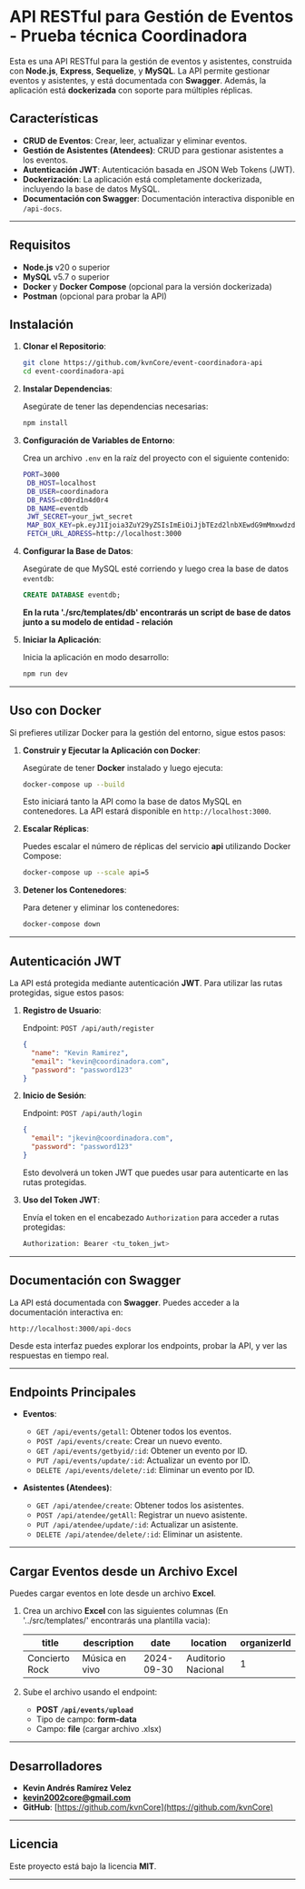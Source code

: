 

# API RESTful para Gestión de Eventos - Prueba técnica Coordinadora

Esta es una API RESTful para la gestión de eventos y asistentes, construida con **Node.js**, **Express**, **Sequelize**, y **MySQL**. La API permite gestionar eventos y asistentes, y está documentada con **Swagger**. Además, la aplicación está **dockerizada** con soporte para múltiples réplicas.

## Características

- **CRUD de Eventos**: Crear, leer, actualizar y eliminar eventos.
- **Gestión de Asistentes (Atendees)**: CRUD para gestionar asistentes a los eventos.
- **Autenticación JWT**: Autenticación basada en JSON Web Tokens (JWT).
- **Dockerización**: La aplicación está completamente dockerizada, incluyendo la base de datos MySQL.
- **Documentación con Swagger**: Documentación interactiva disponible en `/api-docs`.

---

## Requisitos

- **Node.js** v20 o superior
- **MySQL** v5.7 o superior
- **Docker** y **Docker Compose** (opcional para la versión dockerizada)
- **Postman** (opcional para probar la API)

## Instalación

1. **Clonar el Repositorio**:

   ```bash
   git clone https://github.com/kvnCore/event-coordinadora-api
   cd event-coordinadora-api
   ```

2. **Instalar Dependencias**:

   Asegúrate de tener las dependencias necesarias:

   ```bash
   npm install
   ```

3. **Configuración de Variables de Entorno**:

   Crea un archivo `.env` en la raíz del proyecto con el siguiente contenido:

   ```bash
   PORT=3000
    DB_HOST=localhost
    DB_USER=coordinadora
    DB_PASS=c00rd1n4d0r4
    DB_NAME=eventdb
    JWT_SECRET=your_jwt_secret
    MAP_BOX_KEY=pk.eyJ1Ijoia3ZuY29yZSIsImEiOiJjbTEzd2lnbXEwdG9mMmxwdzdxZ2Fhb2dtIn0.3_jDppQDQH5_4aUs5pErng
    FETCH_URL_ADRESS=http://localhost:3000
   ```

4. **Configurar la Base de Datos**:

   Asegúrate de que MySQL esté corriendo y luego crea la base de datos `eventdb`:

   ```sql
   CREATE DATABASE eventdb;
   ```
    **En la ruta './src/templates/db' encontrarás un script de base de datos junto a su modelo de entidad - relación**

5. **Iniciar la Aplicación**:

   Inicia la aplicación en modo desarrollo:

   ```bash
   npm run dev
   ```

---

## Uso con Docker

Si prefieres utilizar Docker para la gestión del entorno, sigue estos pasos:

1. **Construir y Ejecutar la Aplicación con Docker**:

   Asegúrate de tener **Docker** instalado y luego ejecuta:

   ```bash
   docker-compose up --build
   ```

   Esto iniciará tanto la API como la base de datos MySQL en contenedores. La API estará disponible en `http://localhost:3000`.

2. **Escalar Réplicas**:

   Puedes escalar el número de réplicas del servicio **api** utilizando Docker Compose:

   ```bash
   docker-compose up --scale api=5
   ```

3. **Detener los Contenedores**:

   Para detener y eliminar los contenedores:

   ```bash
   docker-compose down
   ```

---

## Autenticación JWT

La API está protegida mediante autenticación **JWT**. Para utilizar las rutas protegidas, sigue estos pasos:

1. **Registro de Usuario**:

   Endpoint: `POST /api/auth/register`

   ```json
   {
     "name": "Kevin Ramirez",
     "email": "kevin@coordinadora.com",
     "password": "password123"
   }
   ```

2. **Inicio de Sesión**:

   Endpoint: `POST /api/auth/login`

   ```json
   {
     "email": "jkevin@coordinadora.com",
     "password": "password123"
   }
   ```

   Esto devolverá un token JWT que puedes usar para autenticarte en las rutas protegidas.

3. **Uso del Token JWT**:

   Envía el token en el encabezado `Authorization` para acceder a rutas protegidas:

   ```bash
   Authorization: Bearer <tu_token_jwt>
   ```

---

## Documentación con Swagger

La API está documentada con **Swagger**. Puedes acceder a la documentación interactiva en:

```
http://localhost:3000/api-docs
```

Desde esta interfaz puedes explorar los endpoints, probar la API, y ver las respuestas en tiempo real.

---

## Endpoints Principales

- **Eventos**:
  - `GET /api/events/getall`: Obtener todos los eventos.
  - `POST /api/events/create`: Crear un nuevo evento.
  - `GET /api/events/getbyid/:id`: Obtener un evento por ID.
  - `PUT /api/events/update/:id`: Actualizar un evento por ID.
  - `DELETE /api/events/delete/:id`: Eliminar un evento por ID.

- **Asistentes (Atendees)**:
  - `GET /api/atendee/create`: Obtener todos los asistentes.
  - `POST /api/atendee/getAll`: Registrar un nuevo asistente.
  - `PUT /api/atendee/update/:id`: Actualizar un asistente.
  - `DELETE /api/atendee/delete/:id`: Eliminar un asistente.

---

## Cargar Eventos desde un Archivo Excel

Puedes cargar eventos en lote desde un archivo **Excel**.

1. Crea un archivo **Excel** con las siguientes columnas (En '../src/templates/' encontrarás una plantilla vacia):

   | title          | description      | date       | location           | organizerId |
   |----------------|------------------|------------|--------------------|-------------|
   | Concierto Rock | Música en vivo    | 2024-09-30 | Auditorio Nacional | 1           |

2. Sube el archivo usando el endpoint:

   - **POST `/api/events/upload`**
   - Tipo de campo: **form-data**
   - Campo: **file** (cargar archivo .xlsx)

---

## Desarrolladores

- **Kevin Andrés Ramírez Velez**
- **kevin2002core@gmail.com**
- **GitHub**: [https://github.com/kvnCore](https://github.com/kvnCore)

---

## Licencia

Este proyecto está bajo la licencia **MIT**.

---
